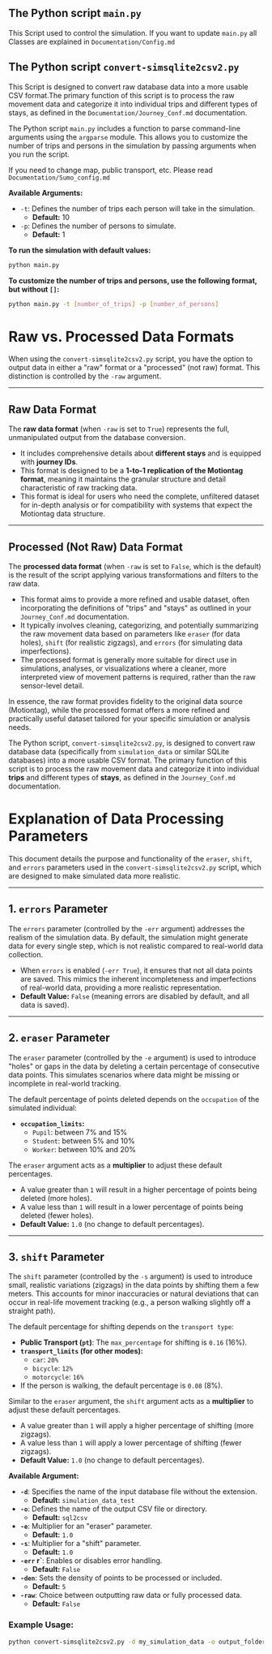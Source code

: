 ## The Python script `main.py` 
This Script used to control the simulation. If you want to update `main.py` all Classes are explained in `Documentation/Config.md`
## The Python script `convert-simsqlite2csv2.py`
This Script is designed to convert raw database data into a more usable CSV format.The primary function of this script is to process the raw movement data and categorize it into individual trips and different types of stays, as defined in the `Documentation/Journey_Conf.md` documentation. 

The Python script `main.py` includes a function to parse command-line arguments using the `argparse` module. This allows you to customize the number of trips and persons in the simulation by passing arguments when you run the script.

If you need to change map, public transport, etc. Please read `Documentation/Sumo_config.md`

**Available Arguments:**

* `-t`: Defines the number of trips each person will take in the simulation.
    * **Default:** 10
* `-p`: Defines the number of persons to simulate.
    * **Default:** 1

**To run the simulation with default values:**

```bash
python main.py
```

**To customize the number of trips and persons, use the following format, but without `[]`:**

```bash
python main.py -t [number_of_trips] -p [number_of_persons]
```
# Raw vs. Processed Data Formats

When using the `convert-simsqlite2csv2.py` script, you have the option to output data in either a "raw" format or a "processed" (not raw) format. This distinction is controlled by the `-raw` argument.

---

## Raw Data Format

The **raw data format** (when `-raw` is set to `True`) represents the full, unmanipulated output from the database conversion.

* It includes comprehensive details about **different stays** and is equipped with **journey IDs**.
* This format is designed to be a **1-to-1 replication of the Motiontag format**, meaning it maintains the granular structure and detail characteristic of raw tracking data.
* This format is ideal for users who need the complete, unfiltered dataset for in-depth analysis or for compatibility with systems that expect the Motiontag data structure.

---

## Processed (Not Raw) Data Format

The **processed data format** (when `-raw` is set to `False`, which is the default) is the result of the script applying various transformations and filters to the raw data.

* This format aims to provide a more refined and usable dataset, often incorporating the definitions of "trips" and "stays" as outlined in your `Journey_Conf.md` documentation.
* It typically involves cleaning, categorizing, and potentially summarizing the raw movement data based on parameters like `eraser` (for data holes), `shift` (for realistic zigzags), and `errors` (for simulating data imperfections).
* The processed format is generally more suitable for direct use in simulations, analyses, or visualizations where a cleaner, more interpreted view of movement patterns is required, rather than the raw sensor-level detail.

In essence, the raw format provides fidelity to the original data source (Motiontag), while the processed format offers a more refined and practically useful dataset tailored for your specific simulation or analysis needs.

The Python script, `convert-simsqlite2csv2.py`, is designed to convert raw database data (specifically from `simulation_data` or similar SQLite databases) into a more usable CSV format. The primary function of this script is to process the raw movement data and categorize it into individual **trips** and different types of **stays**, as defined in the `Journey_Conf.md` documentation.
# Explanation of Data Processing Parameters

This document details the purpose and functionality of the `eraser`, `shift`, and `errors` parameters used in the `convert-simsqlite2csv2.py` script, which are designed to make simulated data more realistic.

---

## 1. `errors` Parameter

The `errors` parameter (controlled by the `-err` argument) addresses the realism of the simulation data. By default, the simulation might generate data for every single step, which is not realistic compared to real-world data collection.

* When `errors` is enabled (`-err True`), it ensures that not all data points are saved. This mimics the inherent incompleteness and imperfections of real-world data, providing a more realistic representation.
* **Default Value:** `False` (meaning errors are disabled by default, and all data is saved).

---

## 2. `eraser` Parameter

The `eraser` parameter (controlled by the `-e` argument) is used to introduce "holes" or gaps in the data by deleting a certain percentage of consecutive data points. This simulates scenarios where data might be missing or incomplete in real-world tracking.

The default percentage of points deleted depends on the `occupation` of the simulated individual:

* **`occupation_limits`:**
    * `Pupil`: between 7% and 15%
    * `Student`: between 5% and 10% 
    * `Worker`: between 10% and 20%
  
The `eraser` argument acts as a **multiplier** to adjust these default percentages.
* A value greater than `1` will result in a higher percentage of points being deleted (more holes).
* A value less than `1` will result in a lower percentage of points being deleted (fewer holes).
* **Default Value:** `1.0` (no change to default percentages).

---

## 3. `shift` Parameter

The `shift` parameter (controlled by the `-s` argument) is used to introduce small, realistic variations (zigzags) in the data points by shifting them a few meters. This accounts for minor inaccuracies or natural deviations that can occur in real-life movement tracking (e.g., a person walking slightly off a straight path).

The default percentage for shifting depends on the `transport type`:

* **Public Transport (`pt`)**: The `max_percentage` for shifting is `0.16` (16%).
* **`transport_limits` (for other modes):**
    * `car`: `20%`
    * `bicycle`: `12%`
    * `motorcycle`: `16%`
* If the person is walking, the default percentage is `0.08` (8%).

Similar to the `eraser` argument, the `shift` argument acts as a **multiplier** to adjust these default percentages.
* A value greater than `1` will apply a higher percentage of shifting (more zigzags).
* A value less than `1` will apply a lower percentage of shifting (fewer zigzags).
* **Default Value:** `1.0` (no change to default percentages).

**Available Argument:**
* **`-d`**: Specifies the name of the input database file without the extension.
    * **Default:** `simulation_data_test`
* **`-o`**: Defines the name of the output CSV file or directory.
    * **Default:** `sql2csv`
* **`-e`**: Multiplier for an "eraser" parameter.
    * **Default:** `1.0`
* **`-s`**: Multiplier for a "shift" parameter.
    * **Default:** `1.0`
* **`-err` r`**: Enables or disables error handling.
    * **Default:** `False`
* **`-den`**: Sets the density of points to be processed or included.
    * **Default:** `5`
* **`-raw`**: Choice between outputting raw data or fully processed data.
    * **Default:** `False` 
### Example Usage:

```bash
python convert-simsqlite2csv2.py -d my_simulation_data -o output_folder -err True -den 10
```